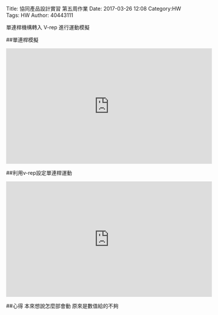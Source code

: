 Title: 協同產品設計實習 第五周作業
Date: 2017-03-26 12:08
Category:HW
Tags: HW
Author: 40443111 

<p>單連桿機構轉入 V-rep 進行運動模擬<p>

<!-- PELICAN_END_SUMMARY -->



##單連桿模擬
<iframe width="560" height="315" src="https://www.youtube.com/embed/aeKd2fck0Ns?ecver=1" frameborder="0" allowfullscreen></iframe>

##利用v-rep設定單連桿運動

<iframe width="560" height="315" src="https://www.youtube.com/embed/mC2ZDZPBd-8?ecver=1" frameborder="0" allowfullscreen></iframe>

##心得
本來想說怎麼部會動 原來是數值給的不夠



